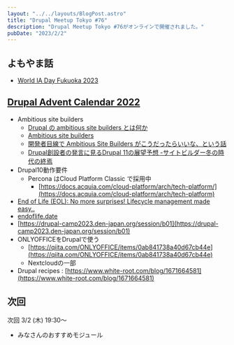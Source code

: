 ```yaml
---
layout: "../../layouts/BlogPost.astro"
title: "Drupal Meetup Tokyo #76"
description: "Drupal Meetup Tokyo #76がオンラインで開催されました。"
pubDate: "2023/2/2"
---
```


## よもやま話

- [World IA Day Fukuoka 2023](https://www.worldiaday.org/events/fukuoka/2023)

## [Drupal Advent Calendar 2022](https://qiita.com/advent-calendar/2022/drupal)


- Ambitious site builders
    - [Drupal の ambitious site builders とは何か](https://scrapbox.io/gengo-k/Drupal_%E3%81%AE_ambitious_site_builders_%E3%81%A8%E3%81%AF%E4%BD%95%E3%81%8B)
    - [Ambitious site builders](https://takayuki.hagihara.tokyo/blog/2022-12-12)
    - [開発者目線で Ambitious Site Builders がこうだったらいいな、という話](https://blauerberg.github.io/posts/ambitious-site-builder/)
    - [Drupal創設者の発言に見るDrupal 11の展望予想 -サイトビルダー冬の時代の終焉](https://www.mochiya.ad.jp/blog/drupal_knowledge/detail/drupal11_site_builder)
- Drupal10動作要件
    - Percona はCloud Platform Classic で採用中
        - [https://docs.acquia.com/cloud-platform/arch/tech-platform/](https://docs.acquia.com/cloud-platform/arch/tech-platform)
- [End of Life (EOL): No more surprises! Lifecycle management made easy..](https://endoflife.software/)
- [endoflife.date](https://endoflife.date/)
- [https://drupal-camp2023.den-japan.org/session/b01](https://drupal-camp2023.den-japan.org/session/b01)
- ONLYOFFICEをDrupalで使う
    - [https://qiita.com/ONLYOFFICE/items/0ab841738a40d67cb44e](https://qiita.com/ONLYOFFICE/items/0ab841738a40d67cb44e)
    - Nextcloudの一部
- Drupal recipes : [https://www.white-root.com/blog/1671664581](https://www.white-root.com/blog/1671664581)

## 次回

次回 3/2 (木) 19:30〜

- みなさんのおすすめモジュール